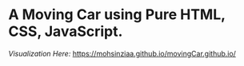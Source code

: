 # A Moving Car using Pure HTML, CSS, JavaScript.

_Visualization Here:_ https://mohsinziaa.github.io/movingCar.github.io/
